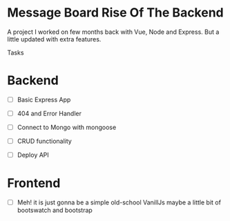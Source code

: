 # Message Board Rise Of The Backend

A project I worked on few months back with Vue, Node and Express. 
But a little updated with extra features.

Tasks

# Backend

* [ ] Basic Express App
* [ ] 404 and Error Handler
* [ ] Connect to Mongo with mongoose
* [ ] CRUD functionality
* [ ] Deploy API



# Frontend
* [ ] Meh! it is just gonna be a simple old-school VanillJs maybe a little bit of bootswatch and bootstrap
